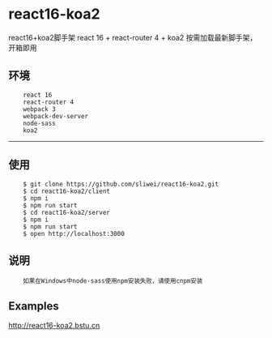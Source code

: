 # react16-koa2
react16+koa2脚手架
react 16 + react-router 4 + koa2 按需加载最新脚手架，开箱即用

## 环境

```
    react 16
    react-router 4
    webpack 3
    webpack-dev-server
    node-sass
    koa2

```

----

## 使用

```
    $ git clone https://github.com/sliwei/react16-koa2.git
    $ cd react16-koa2/client
    $ npm i
    $ npm run start
    $ cd react16-koa2/server
    $ npm i
    $ npm run start
    $ open http://localhost:3000
```

## 说明

```
    如果在Windows中node-sass使用npm安装失败，请使用cnpm安装
```

## Examples

http://react16-koa2.bstu.cn

